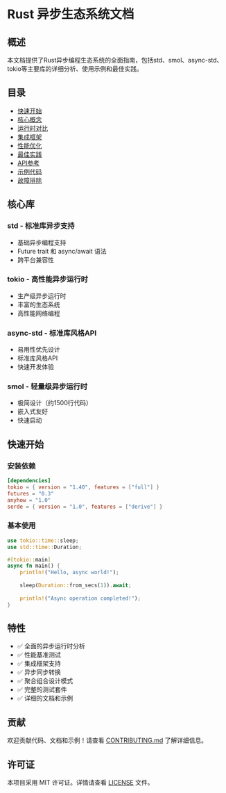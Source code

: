# Rust 异步生态系统文档

## 概述

本文档提供了Rust异步编程生态系统的全面指南，包括std、smol、async-std、tokio等主要库的详细分析、使用示例和最佳实践。

## 目录

- [快速开始](quick_start.md)
- [核心概念](core_concepts.md)
- [运行时对比](runtime_comparison.md)
- [集成框架](integration_framework.md)
- [性能优化](performance_optimization.md)
- [最佳实践](best_practices.md)
- [API参考](api_reference.md)
- [示例代码](examples.md)
- [故障排除](troubleshooting.md)

## 核心库

### std - 标准库异步支持

- 基础异步编程支持
- Future trait 和 async/await 语法
- 跨平台兼容性

### tokio - 高性能异步运行时

- 生产级异步运行时
- 丰富的生态系统
- 高性能网络编程

### async-std - 标准库风格API

- 易用性优先设计
- 标准库风格API
- 快速开发体验

### smol - 轻量级异步运行时

- 极简设计（约1500行代码）
- 嵌入式友好
- 快速启动

## 快速开始

### 安装依赖

```toml
[dependencies]
tokio = { version = "1.40", features = ["full"] }
futures = "0.3"
anyhow = "1.0"
serde = { version = "1.0", features = ["derive"] }
```

### 基本使用

```rust
use tokio::time::sleep;
use std::time::Duration;

#[tokio::main]
async fn main() {
    println!("Hello, async world!");
    
    sleep(Duration::from_secs(1)).await;
    
    println!("Async operation completed!");
}
```

## 特性

- ✅ 全面的异步运行时分析
- ✅ 性能基准测试
- ✅ 集成框架支持
- ✅ 异步同步转换
- ✅ 聚合组合设计模式
- ✅ 完整的测试套件
- ✅ 详细的文档和示例

## 贡献

欢迎贡献代码、文档和示例！请查看 [CONTRIBUTING.md](CONTRIBUTING.md) 了解详细信息。

## 许可证

本项目采用 MIT 许可证。详情请查看 [LICENSE](LICENSE) 文件。
